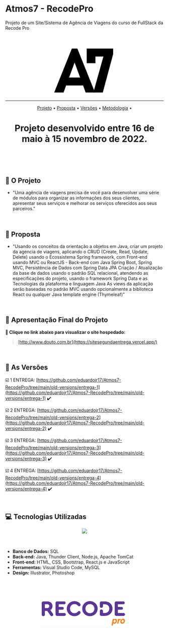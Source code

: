 # Atmos7 - RecodePro
Projeto de um Site/Sistema de Agência de Viagens do curso de FullStack da Recode Pro

<br>

<p align="center">
      <img src="/atmosfront/src/img/logo1.png" width="200" height="160">
<p align="center">

<hr>

<p align="center">
  <a href ="#rocket-o-projeto">Projeto</a>  •
  <a href ="#dart-proposta">Proposta</a>  •
  <a href ="#camera_flash-as-versões">Versões</a>  •
  <a href ="#computer-Tecnologias-Utilizadas">Metodologia</a>  •
</p>

<h1 align="center">
  Projeto desenvolvido entre 16 de maio à 15 novembro de 2022.
<h1 align="center">
<br>

## :rocket: O Projeto

* "Uma agência de viagens precisa de você para desenvolver uma série de módulos para organizar as informações dos seus clientes, apresentar seus serviços e melhorar os serviços oferecidos aos seus parceiros." 

</p>
<br>

## :dart: Proposta
* "Usando os conceitos da orientação a objetos em Java, criar um projeto da agencia de viagens, aplicando o CRUD (Create, Read, Update, Delete)
usando o Ecossistema Spring framework, com Front-end usando MVC ou ReactJS - Back-end com Java Spring Boot, Spring MVC, Persistência de Dados com Spring Data JPA
Criação / Atualização da base de dados usando o padrão SQL relacional, atendendo as especificações do projeto, usando o framework Spring Data e as Tecnologias da plataforma e linguagem Java
As views da aplicação serão baseadas no padrão MVC usando opcionalmente a biblioteca React ou qualquer Java template engine (Thymeleaf)"
</p>
<br>

## :camera_flash: Apresentação Final do Projeto

**:link: Clique no link abaixo para visualizar o site hospedado:**
>  [http://www.douto.com.br](https://sitesegundaentrega.vercel.app/)
      
     
<br> 

## :camera_flash: As Versões

☑️ 1 ENTREGA: [https://github.com/eduardojr17/Atmos7-RecodePro/tree/main/old-versions/entrega-1](https://github.com/eduardojr17/Atmos7-RecodePro/tree/main/old-versions/entrega-1) :heavy_check_mark:

☑️ 2 ENTREGA: [https://github.com/eduardojr17/Atmos7-RecodePro/tree/main/old-versions/entrega-2](https://github.com/eduardojr17/Atmos7-RecodePro/tree/main/old-versions/entrega-2) :heavy_check_mark:

☑️ 3 ENTREGA: [https://github.com/eduardojr17/Atmos7-RecodePro/tree/main/old-versions/entrega-3](https://github.com/eduardojr17/Atmos7-RecodePro/tree/main/old-versions/entrega-3) :heavy_check_mark:

☑️ 4 ENTREGA: [https://github.com/eduardojr17/Atmos7-RecodePro/tree/main/old-versions/entrega-4](https://github.com/eduardojr17/Atmos7-RecodePro/tree/main/old-versions/entrega-4) :heavy_check_mark:

<br> 

## :computer: Tecnologias Utilizadas

<p align="center">
      <img src="/Imagens_Geral/tech.JPG" >      
<p align="center">
</p>
<br>

* **Banco de Dados:** SQL
* **Back-end:** Java, Thunder Client, Node.js, Apache TomCat                   
* **Front-end:** HTML, CSS, Bootstrap, React.js e JavaScript              
* **Ferramentas:** Visual Studio Code, MySQL
* **Design:** Illustrator, Photoshop

<br>

<h1 align="center"> <img src = "/atmosfront/src/img/recode.png" height="90" /></h1>    
 


